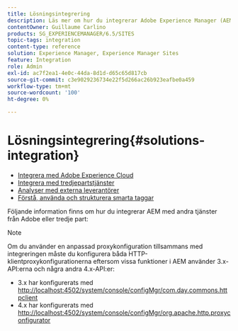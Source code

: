 ```yaml
---
title: Lösningsintegrering
description: Läs mer om hur du integrerar Adobe Experience Manager (AEM) med andra Adobe- eller tredjepartstjänster.
contentOwner: Guillaume Carlino
products: SG_EXPERIENCEMANAGER/6.5/SITES
topic-tags: integration
content-type: reference
solution: Experience Manager, Experience Manager Sites
feature: Integration
role: Admin
exl-id: ac7f2ea1-4e0c-44da-8d1d-d65c65d817cb
source-git-commit: c3e9029236734e22f5d266ac26b923eafbe0a459
workflow-type: tm+mt
source-wordcount: '100'
ht-degree: 0%

---
```


# Lösningsintegrering{#solutions-integration}

* [Integrera med Adobe Experience Cloud](/help/sites-administering/marketing-cloud.md)
* [Integrera med tredjepartstjänster](/help/sites-administering/third-party-services.md)
* [Analyser med externa leverantörer](/help/sites-administering/external-providers.md)
* [Förstå, använda och strukturera smarta taggar](/help/assets/enhanced-smart-tags.md)

Följande information finns om hur du integrerar AEM med andra tjänster från Adobe eller tredje part:

>[!NOTE]
>
>Om du använder en anpassad proxykonfiguration tillsammans med integreringen måste du konfigurera båda HTTP-klientproxykonfigurationerna eftersom vissa funktioner i AEM använder 3.x-API:erna och några andra 4.x-API:er:
>
>* 3.x har konfigurerats med [http://localhost:4502/system/console/configMgr/com.day.commons.httpclient](http://localhost:4502/system/console/configMgr/com.day.commons.httpclient)
>* 4.x har konfigurerats med [http://localhost:4502/system/console/configMgr/org.apache.http.proxyconfigurator](http://localhost:4502/system/console/configMgr/org.apache.http.proxyconfigurator)
>
